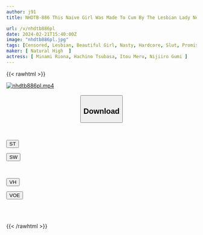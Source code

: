 ```yaml
---
author: j91
title: NHDTB-886 This Naive Girl Was Made To Cum By The Lesbian Lady Next To Her On The Night Bus Who Kissed Her Closely And Licked Her Whole Body, And She Continued To Leak So Much Love Juice That It Wet The Seat.

url: /v/nhdtb886pl
date: 2024-02-21T15:40:00Z
image: "nhdtb886pl.jpg"
tags: [Censored, Lesbian, Beautiful Girl, Nasty, Hardcore, Slut, Promiscuity, Lesbian Kiss	]
maker: [ Natural High  ]
actress: [ Minami Riona, Hachino Tsubasa, Itou Meru, Nijiiro Gumi ]
---
```



{{< rawhtml >}}

<div class="video" data-videoid="PWox0MZRKZu0J4O">
    <a href="javascript:;">
        <img src="/v/nhdtb886pl/nhdtb886pl.jpg" width="WIDTH" height="HEIGHT" alt="nhdtb886pl.mp4" loading="lazy">
    </a>
</div>

<script type="text/javascript" src="https://j91.asia/asset/on-demand-st.js"></script>

<br>
  <link rel="stylesheet" href="https://j91.asia/asset/bs5.css">
  
  <center>
  <button class="btn btn-primary" type="button" data-bs-toggle="collapse" data-bs-target=".multi-collapse" aria-expanded="false" aria-controls="multiCollapseExample1 multiCollapseExample2"><h2>Download</h2></button></center>
</p>
<div class="row">
  <div class="col">
    <div class="collapse multi-collapse" id="multiCollapseExample1">
      <div class="card card-body">
	      	      <br>
<div class="buttons">  
<p><a href="https://streamtape.to/v/PWox0MZRKZu0J4O" target="_blank"><button class="btn-hover color-3"><i class="fa fa-download"></i> ST</button></a></p>
<p><a href="https://cdnwish.com/be1l6rdbcn7r" target="_blank"><button class="btn-hover color-2"><i class="fa fa-download"></i> SW</button></a></p></div>
    </div>
  </div>
</div>
  <div class="col">
    <div class="collapse multi-collapse" id="multiCollapseExample2">
      <div class="card card-body">
	      <br>
<div class="buttons">
<p><a href="https://vidhidepro.com/f/dzn3n7u5pl5s"><button class="btn-hover color-9"><i class="fa fa-download"></i> VH</button></a></p>
<p><a href="https://voe.sx/eja8stbz6fhc"><button class="btn-hover color-8"><i class="fa fa-download"></i> VOE</button></a></p></div>
<br><br>
      </div>
    </div>
  </div>
</div>

{{< /rawhtml >}}